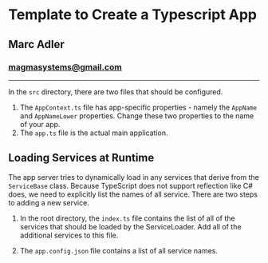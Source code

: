 # Template to Create a Typescript App

## Marc Adler

### magmasystems@gmail.com

---

In the `src` directory, there are two files that should be configured.

1. The `AppContext.ts` file has app-specific properties - namely the `AppName` and `AppNameLower` properties. Change these two properties to the name of your app.
2. The `app.ts` file is the actual main application.

## Loading Services at Runtime

The app server tries to dynamically load in any services that derive from the `ServiceBase` class. Because TypeScript does not support reflection like C# does, we need to explicitly list the names of all service. There are two steps to adding a new service.

1. In the root directory, the `index.ts` file contains the list of all of the services that should be loaded by the ServiceLoader. Add all of the additional services to this file.

2. The `app.config.json` file contains a list of all service names. 
